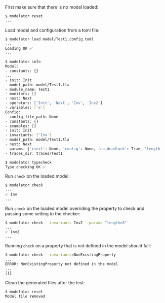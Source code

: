 First make sure that there is no model loaded:

```sh
$ modelator reset
...
```

Load model and configuration from a toml file:

```sh
$ modelator load model/Test1.config.toml
...
Loading OK ✅
...
```

```sh
$ modelator info
Model:
- constants: {}
...
- init: Init
- model_path: model/Test1.tla
- module_name: Test1
- monitors: []
- next: Next
- operators: ['Init', 'Next', 'Inv', 'Inv2']
- variables: ['x']
Config:
- config_file_path: None
- constants: {}
- examples: []
- init: Init
- invariants: ['Inv']
- model_path: model/Test1.tla
- next: Next
- params: {'cinit': None, 'config': None, 'no_deadlock': True, 'length': 5, 'max_error': None, 'save_runs': False, 'view': None}
- traces_dir: traces/Test1
```

```sh
$ modelator typecheck
Type checking OK ✅
```

Run `check` on the loaded model:

```sh
$ modelator check
...
✅ Inv
...
```

Run `check` on the loaded model overriding the property to check and passing some setting to the checker:

```sh
$ modelator check --invariants Inv2 --params "length=3"
...
✅ Inv2
...
```

Running `check` on a property that is not defined in the model should fail:

```sh
$ modelator check --invariants=NonExistingProperty
...
ERROR: NonExistingProperty not defined in the model
...
[1]
```

Clean the generated files after the test:

```sh
$ modelator reset
Model file removed
```
